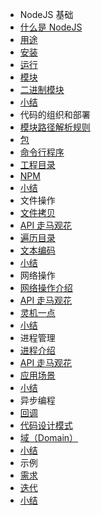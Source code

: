 - NodeJS 基础
 - [什么是 NodeJS](overwise.md)
 - [用途](use.md)
 - [安装](install.md)
 - [运行](running.md)
 - [模块](module.md)
 - [二进制模块](binary-module.md)
 - [小结](summary.md)
- 代码的组织和部署
 - [模块路径解析规则](module-path.md)
 - [包](package.md)
 - [命令行程序](cmd.md)
 - [工程目录](project-directory.md)
 - [NPM](npm.md)
 - [小结](summarycode.md)
- 文件操作
 - [文件拷贝](file-copy.md)
 - [API 走马观花](api.md)
 - [遍历目录](traverse.md)
 - [文本编码](text-encoding.md)
 - [小结](filesummary.md)
- 网络操作
 - [网络操作介绍](overwisenet.md)
 - [API 走马观花](net-api.md)
 - [灵机一点](sense.md)
 - [小结](netsummary.md)
- 进程管理
 - [进程介绍](process.md)
 - [API 走马观花](process-api.md)
 - [应用场景](application-scenarios.md)
 - [小结](processsummary.md)
- 异步编程
 - [回调](callback.md)
 - [代码设计模式](design-patterns.md)
 - [域（Domain）](domain.md)
 - [小结](asynchronoussummary.md)
- 示例
 - [需求](demand.md)
 - [迭代](iteration.md)
 - [小结](examplesummary.md)
